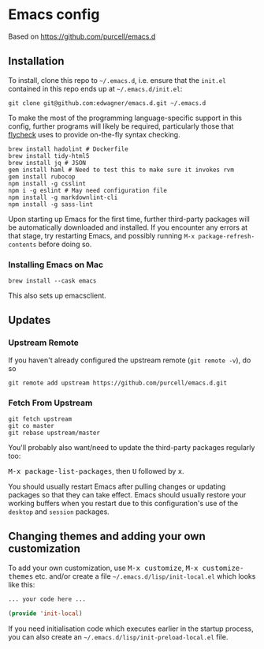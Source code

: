 # Emacs config

Based on https://github.com/purcell/emacs.d

## Installation

To install, clone this repo to `~/.emacs.d`, i.e. ensure that the
`init.el` contained in this repo ends up at `~/.emacs.d/init.el`:

```
git clone git@github.com:edwagner/emacs.d.git ~/.emacs.d
```

To make the most of the programming language-specific support in this
config, further programs will likely be required, particularly those
that [flycheck](https://github.com/flycheck/flycheck) uses to provide
on-the-fly syntax checking.

```
brew install hadolint # Dockerfile
brew install tidy-html5
brew install jq # JSON
gem install haml # Need to test this to make sure it invokes rvm
gem install rubocop
npm install -g csslint
npm i -g eslint # May need configuration file
npm install -g markdownlint-cli
npm install -g sass-lint
```

Upon starting up Emacs for the first time, further third-party
packages will be automatically downloaded and installed. If you
encounter any errors at that stage, try restarting Emacs, and possibly
running `M-x package-refresh-contents` before doing so.

### Installing Emacs on Mac

```
brew install --cask emacs
```

This also sets up emacsclient.

## Updates

### Upstream Remote

If you haven't already configured the upstream remote (`git remote -v`), do so
```
git remote add upstream https://github.com/purcell/emacs.d.git
```

### Fetch From Upstream

```
git fetch upstream
git co master
git rebase upstream/master
```

You'll probably also want/need to update the third-party packages regularly too:

<kbd>M-x package-list-packages</kbd>, then <kbd>U</kbd> followed by <kbd>x</kbd>.

You should usually restart Emacs after pulling changes or updating
packages so that they can take effect. Emacs should usually restore
your working buffers when you restart due to this configuration's use
of the `desktop` and `session` packages.

## Changing themes and adding your own customization

To add your own customization, use <kbd>M-x customize</kbd>, <kbd>M-x
customize-themes</kbd> etc. and/or create a file
`~/.emacs.d/lisp/init-local.el` which looks like this:

```el
... your code here ...

(provide 'init-local)
```

If you need initialisation code which executes earlier in the startup process,
you can also create an `~/.emacs.d/lisp/init-preload-local.el` file.

